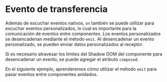 <template is="exm-article">
<a href="../../publics/examples/event-passing/demo.html" preview></a>
<a href="../../publics/examples/event-passing/comp-one.html" main></a>
<a href="../../publics/examples/event-passing/comp-two.html"></a>
</template>

# Evento de transferencia

Además de escuchar eventos nativos, `on` también se puede utilizar para escuchar eventos personalizados, lo cual es importante para la comunicación de eventos entre componentes. Los eventos personalizados se desencadenan mediante el método `emit`. Al desencadenar un evento personalizado, se pueden enviar datos personalizados al receptor.

Si es necesario atravesar los límites del Shadow DOM del componente para desencadenar un evento, se puede agregar el atributo `composed`.

En el siguiente ejemplo, aprenderemos cómo utilizar el método `emit` para pasar eventos entre componentes anidados.
